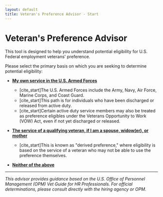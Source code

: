 ```yaml
---
layout: default
title: Veteran's Preference Advisor - Start
---
```


# Veteran's Preference Advisor

This tool is designed to help you understand potential eligibility for U.S. Federal employment veterans' preference.

Please select the primary basis on which you are seeking to determine potential eligibility:

* **[My own service in the U.S. Armed Forces](./own_service_step1.md)**
    * [cite_start]The U.S. Armed Forces include the Army, Navy, Air Force, Marine Corps, and Coast Guard. 
    * [cite_start]This path is for individuals who have been discharged or released from active duty. 
    * [cite_start]Certain active duty service members may also be treated as preference eligibles under the Veterans Opportunity to Work (VOW) Act, even if not yet discharged or released. 

* **[The service of a qualifying veteran, if I am a spouse, widow(er), or mother](./derived_preference_step1.md)**
    * [cite_start]This is known as "derived preference," where eligibility is based on the service of a veteran who may not be able to use the preference themselves. 

* **[Neither of the above](./ineligible_start.md)**

---
*This advisor provides guidance based on the U.S. Office of Personnel Management (OPM) Vet Guide for HR Professionals. For official determinations, please consult directly with the hiring agency or OPM.*

